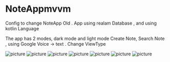 # NoteAppmvvm
 Config to change NoteApp Old .
 App using realam Database , and using kotlin Language 

The app has 2 modes, dark mode and light mode
Create Note, Search Note , using Google Voice -> text . Change ViewType 
 
 
 
 
 
 
 
 
![picture](https://github.com/namlxcntt/NoteAppmvvm/blob/master/Image/Capture1.PNG)
![picture](https://github.com/namlxcntt/NoteAppmvvm/blob/master/Image/Capture2.PNG)
![picture](https://github.com/namlxcntt/NoteAppmvvm/blob/master/Image/Capture3.PNG)
![picture](https://github.com/namlxcntt/NoteAppmvvm/blob/master/Image/Capture4.PNG)
![picture](https://github.com/namlxcntt/NoteAppmvvm/blob/master/Image/Capture5.PNG)
![picture](https://github.com/namlxcntt/NoteAppmvvm/blob/master/Image/Capture6.PNG)
![picture](https://github.com/namlxcntt/NoteAppmvvm/blob/master/Image/Capture7.PNG)

